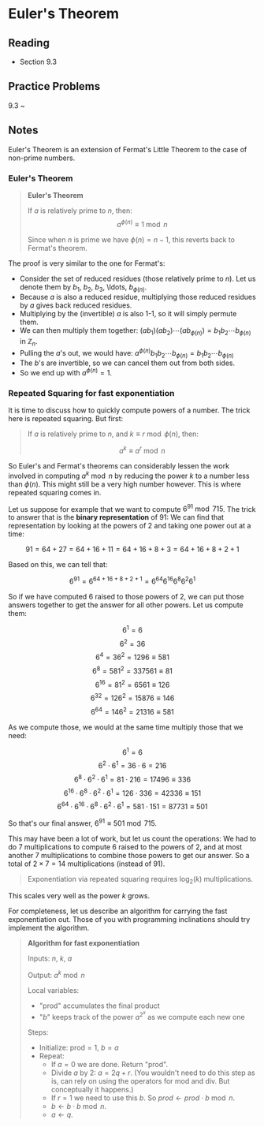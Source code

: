 # Euler's Theorem

## Reading

- Section 9.3

## Practice Problems

9.3
  ~

## Notes

Euler's Theorem is an extension of Fermat's Little Theorem to the case of non-prime numbers.

### Euler's Theorem

> **Euler's Theorem**
>
> If $a$ is relatively prime to $n$, then:
> $$a^{\phi(n)}\equiv 1\bmod n$$
>
> Since when $n$ is prime we have $\phi(n) = n-1$, this reverts back to Fermat's theorem.

The proof is very similar to the one for Fermat's:

- Consider the set of reduced residues (those relatively prime to $n$). Let us denote them by $b_1$, $b_2$, $b_3$, \ldots, $b_{\phi(n)}$.
- Because $a$ is also a reduced residue, multiplying those reduced residues by $a$ gives back reduced residues.
- Multiplying by the (invertible) $a$ is also 1-1, so it will simply permute them.
- We can then multiply them together: $(ab_1)(ab_2)\cdots(ab_{\phi(n)}) = b_1b_2\cdots b_{\phi(n)}$ in $\mathbb{Z}_n$.
- Pulling the $a$'s out, we would have: $a^{\phi(n)}b_1b_2\cdots b_{\phi(n)} = b_1b_2\cdots b_{\phi(n)}$
- The $b$'s are invertible, so we can cancel them out from both sides.
- So we end up with $a^{\phi(n)} = 1$.

### Repeated Squaring for fast exponentiation

It is time to discuss how to quickly compute powers of a number. The trick here is repeated squaring. But first:

> If $a$ is relatively prime to $n$, and $k\equiv r\bmod \phi(n)$, then:
>
> $$a^k \equiv a^r\bmod n$$

So Euler's and Fermat's theorems can considerably lessen the work involved in computing $a^k\bmod n$ by reducing the power $k$ to a number less than $\phi(n)$. This might still be a very high number however. This is where repeated squaring comes in.

Let us suppose for example that we want to compute $6^{91}\bmod 715$. The trick to answer that is the **binary representation** of $91$: We can find that representation by looking at the powers of $2$ and taking one power out at a time:

$$91 = 64 + 27 = 64 + 16 + 11 = 64 + 16 + 8 + 3 = 64 + 16 + 8 + 2 + 1$$

Based on this, we can tell that:

$$6^{91} = 6^{64 + 16 + 8 + 2 + 1} = 6^{64}6^{16}6^8 6^2 6^1$$

So if we have computed $6$ raised to those powers of 2, we can put those answers together to get the answer for all other powers. Let us compute them:

$$6^1 = 6$$
$$6^2 = 36$$
$$6^4 = 36^2 = 1296 \equiv 581$$
$$6^8 = 581^2 = 337561 \equiv 81$$
$$6^{16} = 81^2 = 6561 \equiv 126$$
$$6^{32} = 126^2 = 15876 \equiv 146$$
$$6^{64} = 146^2 = 21316 \equiv 581$$

As we compute those, we would at the same time multiply those that we need:

$$6^1 = 6$$
$$6^2 \cdot 6^1 = 36\cdot 6 = 216$$
$$6^8 \cdot 6^2 \cdot 6^1 = 81 \cdot 216 = 17496 \equiv 336$$
$$6^{16} \cdot 6^8 \cdot 6^2 \cdot 6^1 = 126\cdot 336 = 42336 \equiv 151$$
$$6^{64} \cdot 6^{16} \cdot 6^8 \cdot 6^2 \cdot 6^1 = 581\cdot 151 = 87731 \equiv 501$$

So that's our final answer, $6^{91}\equiv 501\bmod 715$.

This may have been a lot of work, but let us count the operations: We had to do 7 multiplications to compute $6$ raised to the powers of $2$, and at most another 7 multiplications to combine those powers to get our answer. So a total of $2\times 7 = 14$ multiplications (instead of $91$).

> Exponentiation via repeated squaring requires $\log_2(k)$ multiplications.

This scales very well as the power $k$ grows.

For completeness, let us describe an algorithm for carrying the fast exponentiation out. Those of you with programming inclinations should try implement the algorithm.

> **Algorithm for fast exponentiation**
>
> Inputs: $n$, $k$, $a$
>
> Output: $a^k\bmod n$
>
> Local variables:
>
> - "prod" accumulates the final product
> - "$b$" keeps track of the power $a^{2^x}$ as we compute each new one
>
> Steps:
>
> - Initialize: $\textrm{prod} = 1$, $b = a$
> - Repeat:
>     - If $a=0$ we are done. Return "prod".
>     - Divide $a$ by $2$: $a = 2q + r$. (You wouldn't need to do this step as is, can rely on using the operators for mod and div. But conceptually it happens.)
>     - If $r=1$ we need to use this $b$. So $prod \leftarrow prod\cdot b \bmod n$.
>     - $b \leftarrow b \cdot b \bmod n$.
>     - $a \leftarrow q$.
